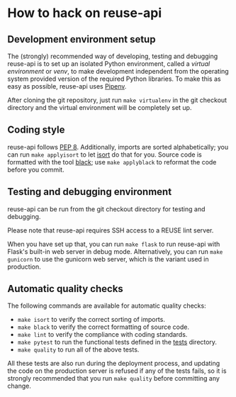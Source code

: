 # How to hack on reuse-api

## Development environment setup

The (strongly) recommended way of developing, testing and debugging reuse-api
is to set up an isolated Python environment, called a *virtual environment* or
*venv*, to make development independent from the operating system provided
version of the required Python libraries. To make this as easy as possible,
reuse-api uses [Pipenv](https://docs.pipenv.org/en/latest/).

After cloning the git repository, just run `make virtualenv` in the git
checkout directory and the virtual environment will be completely set up.


## Coding style

reuse-api follows [PEP 8](https://pep8.org/). Additionally, imports are sorted
alphabetically; you can run `make applyisort` to let
[isort](https://pypi.org/project/isort/) do that for you. Source code is
formatted with the tool [black](https://pypi.org/project/black/); use `make
applyblack` to reformat the code before you commit.


## Testing and debugging environment

reuse-api can be run from the git checkout directory for testing and
debugging.

Please note that reuse-api requires SSH access to a REUSE lint server.

When you have set up that, you can run `make flask` to run reuse-api
with Flask's built-in web server in debug mode. Alternatively, you can run
`make gunicorn` to use the gunicorn web server, which is the variant used in
production.


## Automatic quality checks

The following commands are available for automatic quality checks:

* `make isort` to verify the correct sorting of imports.
* `make black` to verify the correct formatting of source code.
* `make lint` to verify the compliance with coding standards.
* `make pytest` to run the functional tests defined in the [tests](../tests)
  directory.
* `make quality` to run all of the above tests.

All these tests are also run during the deployment process, and updating the
code on the production server is refused if any of the tests fails, so it is
strongly recommended that you run `make quality` before committing any change.
